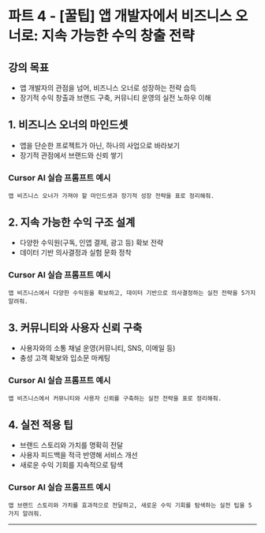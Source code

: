 # 파트 4 - [꿀팁] 앱 개발자에서 비즈니스 오너로: 지속 가능한 수익 창출 전략

## 강의 목표
- 앱 개발자의 관점을 넘어, 비즈니스 오너로 성장하는 전략 습득
- 장기적 수익 창출과 브랜드 구축, 커뮤니티 운영의 실전 노하우 이해

## 1. 비즈니스 오너의 마인드셋
- 앱을 단순한 프로젝트가 아닌, 하나의 사업으로 바라보기
- 장기적 관점에서 브랜드와 신뢰 쌓기

### Cursor AI 실습 프롬프트 예시
```
앱 비즈니스 오너가 가져야 할 마인드셋과 장기적 성장 전략을 표로 정리해줘.
```

## 2. 지속 가능한 수익 구조 설계
- 다양한 수익원(구독, 인앱 결제, 광고 등) 확보 전략
- 데이터 기반 의사결정과 실험 문화 정착

### Cursor AI 실습 프롬프트 예시
```
앱 비즈니스에서 다양한 수익원을 확보하고, 데이터 기반으로 의사결정하는 실전 전략을 5가지 알려줘.
```

## 3. 커뮤니티와 사용자 신뢰 구축
- 사용자와의 소통 채널 운영(커뮤니티, SNS, 이메일 등)
- 충성 고객 확보와 입소문 마케팅

### Cursor AI 실습 프롬프트 예시
```
앱 비즈니스에서 커뮤니티와 사용자 신뢰를 구축하는 실전 전략을 표로 정리해줘.
```

## 4. 실전 적용 팁
- 브랜드 스토리와 가치를 명확히 전달
- 사용자 피드백을 적극 반영해 서비스 개선
- 새로운 수익 기회를 지속적으로 탐색

### Cursor AI 실습 프롬프트 예시
```
앱 브랜드 스토리와 가치를 효과적으로 전달하고, 새로운 수익 기회를 탐색하는 실전 팁을 5가지 알려줘.
```

---
<!-- 강의 교재 끝 --> 
